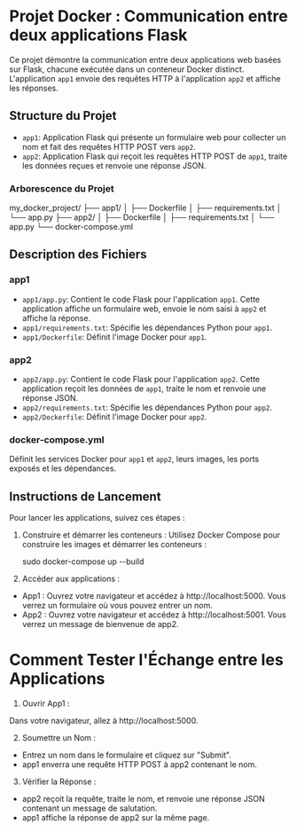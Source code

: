 # Projet Docker : Communication entre deux applications Flask

Ce projet démontre la communication entre deux applications web basées sur Flask, chacune exécutée dans un conteneur Docker distinct. L'application `app1` envoie des requêtes HTTP à l'application `app2` et affiche les réponses.

## Structure du Projet

- `app1`: Application Flask qui présente un formulaire web pour collecter un nom et fait des requêtes HTTP POST vers `app2`.
- `app2`: Application Flask qui reçoit les requêtes HTTP POST de `app1`, traite les données reçues et renvoie une réponse JSON.

### Arborescence du Projet

my_docker_project/
├── app1/
│ ├── Dockerfile
│ ├── requirements.txt
│ └── app.py
├── app2/
│ ├── Dockerfile
│ ├── requirements.txt
│ └── app.py
└── docker-compose.yml


## Description des Fichiers

### app1

- `app1/app.py`: Contient le code Flask pour l'application `app1`. Cette application affiche un formulaire web, envoie le nom saisi à `app2` et affiche la réponse.
- `app1/requirements.txt`: Spécifie les dépendances Python pour `app1`.
- `app1/Dockerfile`: Définit l'image Docker pour `app1`.

### app2

- `app2/app.py`: Contient le code Flask pour l'application `app2`. Cette application reçoit les données de `app1`, traite le nom et renvoie une réponse JSON.
- `app2/requirements.txt`: Spécifie les dépendances Python pour `app2`.
- `app2/Dockerfile`: Définit l'image Docker pour `app2`.

### docker-compose.yml

Définit les services Docker pour `app1` et `app2`, leurs images, les ports exposés et les dépendances.

## Instructions de Lancement

Pour lancer les applications, suivez ces étapes :

1. Construire et démarrer les conteneurs :
Utilisez Docker Compose pour construire les images et démarrer les conteneurs :

	sudo docker-compose up --build

2. Accéder aux applications :
- App1 : Ouvrez votre navigateur et accédez à http://localhost:5000. Vous verrez un formulaire où vous pouvez entrer un nom.
- App2 : Ouvrez votre navigateur et accédez à http://localhost:5001. Vous verrez un message de bienvenue de app2.

# Comment Tester l'Échange entre les Applications

1. Ouvrir App1 :

Dans votre navigateur, allez à http://localhost:5000.

2. Soumettre un Nom :
- Entrez un nom dans le formulaire et cliquez sur "Submit".
- app1 enverra une requête HTTP POST à app2 contenant le nom.

3. Vérifier la Réponse :
- app2 reçoit la requête, traite le nom, et renvoie une réponse JSON contenant un message de salutation.
- app1 affiche la réponse de app2 sur la même page.

